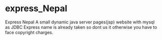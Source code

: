 # express_Nepal
Express Nepal
A small dynamic java server pages(jsp) website with mysql as JDBC
Express name is already taken so dont us it otherwise you have to face copyright charges. 
